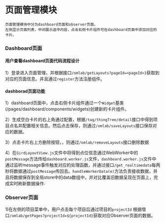 # 页面管理模块

```
页面管理模块中分为dashboard页面和observer页面。
左侧显示页面列表，中间展示选中内容，点击右侧卡片组件可在dashboard页面中添加对应的卡片。
```

### Dashboard页面

#### 用户查看dashboard页面代码流程设计

1）登录进入页面管理，并根据接口`/omlab/getLayouts?pageId=<pageId>}`获取到对应的页面信息。并且通过`register`方法注册组件。

#### dashborad页面功能

1）dashboard页面中，点击右侧卡片组件通过一个`Widget`基类\(/pages/dashboard/components/widgets\)创建新的卡片组件。

2）生成空白卡片的右上角通过配置，根据`/tag/thingTree/detail`接口中得到项目点名并配置相关信息。然后点击保存，则通过`/omlab/saveLayouts`接口保存对应的数据。

3）点击卡片右上方删除按钮，，则通过`/omlab/removeLayouts`接口删除数据

4）在`GirdLayoutView.js`文件中将得到点位信息通过WebWorker中的`postMessage`方法传给`dashboard.worker.js`文件，`dashboard.worker.js`文件中通过监听message事件触发对应的处理函数，并通过接口`/get_realtimedata`每两秒将数据通过`postMessage`传回去。`handleWorkerData(e)`方法负责接收数据，并且将数据保存到全局store中的data数组中，并对比覆盖旧数据呈现在页面上，完成实时刷新数据操作.

### Observer页面

1\)在左侧的项目菜单中，用户点击每个项目后通过项目的`projectId` 根据借口`/omlab/getPages?projectId=${projectId}`获取对应Observer页面的数据。

